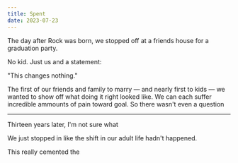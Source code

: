 ```yaml
---
title: Spent
date: 2023-07-23
---
```


The day after Rock was born, we stopped off at a friends house for a graduation party.

No kid. Just us and a statement:

"This changes nothing."

The first of our friends and family to marry — and nearly first to kids — we wanted to show off what doing it right looked like.
We can each suffer incredible ammounts of pain toward goal.
So there wasn't even a question

---

Thirteen years later, I'm not sure what

We just stopped in like the shift in our adult life hadn't happened.

This really cemented the
